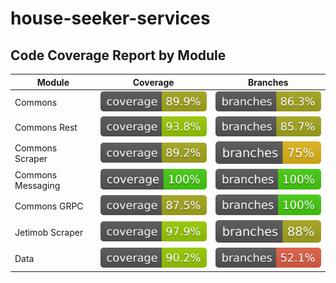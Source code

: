 # house-seeker-services

## Code Coverage Report by Module

| Module            | Coverage                                                          | Branches                                                          |
|-------------------|-------------------------------------------------------------------|-------------------------------------------------------------------|
| Commons           | ![Coverage](.github/badges/commons-coverage-jacoco.svg)           | ![Branches](.github/badges/commons-branches-jacoco.svg)           |
| Commons Rest      | ![Coverage](.github/badges/commons-rest-coverage-jacoco.svg)      | ![Branches](.github/badges/commons-rest-branches-jacoco.svg)      |
| Commons Scraper   | ![Coverage](.github/badges/commons-scraper-coverage-jacoco.svg)   | ![Branches](.github/badges/commons-scraper-branches-jacoco.svg)   |
| Commons Messaging | ![Coverage](.github/badges/commons-messaging-coverage-jacoco.svg) | ![Branches](.github/badges/commons-messaging-branches-jacoco.svg) |
| Commons GRPC      | ![Coverage](.github/badges/commons-grpc-coverage-jacoco.svg)      | ![Branches](.github/badges/commons-grpc-branches-jacoco.svg)      |
| Jetimob Scraper   | ![Coverage](.github/badges/jetimob-scraper-coverage-jacoco.svg)   | ![Branches](.github/badges/jetimob-scraper-branches-jacoco.svg)   |
| Data              | ![Coverage](.github/badges/data-coverage-jacoco.svg)              | ![Branches](.github/badges/data-branches-jacoco.svg)              |
